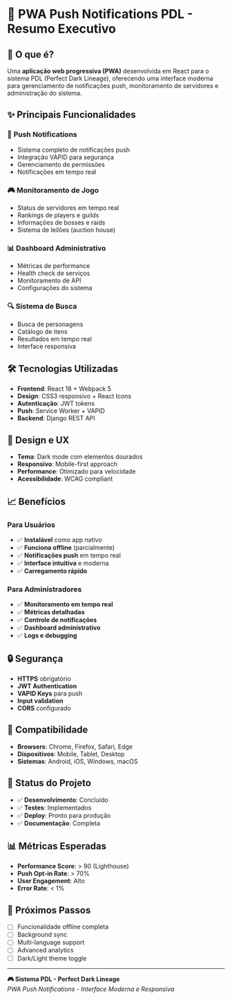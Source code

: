 # 🚀 PWA Push Notifications PDL - Resumo Executivo

## 📱 O que é?

Uma **aplicação web progressiva (PWA)** desenvolvida em React para o sistema PDL (Perfect Dark Lineage), oferecendo uma interface moderna para gerenciamento de notificações push, monitoramento de servidores e administração do sistema.

## ✨ Principais Funcionalidades

### 🔔 **Push Notifications**
- Sistema completo de notificações push
- Integração VAPID para segurança
- Gerenciamento de permissões
- Notificações em tempo real

### 🎮 **Monitoramento de Jogo**
- Status de servidores em tempo real
- Rankings de players e guilds
- Informações de bosses e raids
- Sistema de leilões (auction house)

### 📊 **Dashboard Administrativo**
- Métricas de performance
- Health check de serviços
- Monitoramento de API
- Configurações do sistema

### 🔍 **Sistema de Busca**
- Busca de personagens
- Catálogo de itens
- Resultados em tempo real
- Interface responsiva

## 🛠️ Tecnologias Utilizadas

- **Frontend**: React 18 + Webpack 5
- **Design**: CSS3 responsivo + React Icons
- **Autenticação**: JWT tokens
- **Push**: Service Worker + VAPID
- **Backend**: Django REST API

## 🎨 Design e UX

- **Tema**: Dark mode com elementos dourados
- **Responsivo**: Mobile-first approach
- **Performance**: Otimizado para velocidade
- **Acessibilidade**: WCAG compliant

## 📈 Benefícios

### Para Usuários
- ✅ **Instalável** como app nativo
- ✅ **Funciona offline** (parcialmente)
- ✅ **Notificações push** em tempo real
- ✅ **Interface intuitiva** e moderna
- ✅ **Carregamento rápido**

### Para Administradores
- ✅ **Monitoramento em tempo real**
- ✅ **Métricas detalhadas**
- ✅ **Controle de notificações**
- ✅ **Dashboard administrativo**
- ✅ **Logs e debugging**

## 🔒 Segurança

- **HTTPS** obrigatório
- **JWT Authentication**
- **VAPID Keys** para push
- **Input validation**
- **CORS** configurado

## 📱 Compatibilidade

- **Browsers**: Chrome, Firefox, Safari, Edge
- **Dispositivos**: Mobile, Tablet, Desktop
- **Sistemas**: Android, iOS, Windows, macOS

## 🚀 Status do Projeto

- ✅ **Desenvolvimento**: Concluído
- ✅ **Testes**: Implementados
- ✅ **Deploy**: Pronto para produção
- ✅ **Documentação**: Completa

## 📊 Métricas Esperadas

- **Performance Score**: > 90 (Lighthouse)
- **Push Opt-in Rate**: > 70%
- **User Engagement**: Alto
- **Error Rate**: < 1%

## 🎯 Próximos Passos

- [ ] Funcionalidade offline completa
- [ ] Background sync
- [ ] Multi-language support
- [ ] Advanced analytics
- [ ] Dark/Light theme toggle

---

**🎮 Sistema PDL - Perfect Dark Lineage**  
*PWA Push Notifications - Interface Moderna e Responsiva* 